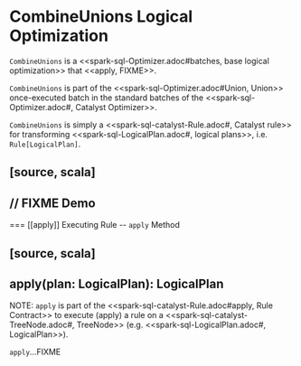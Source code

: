 # CombineUnions Logical Optimization

`CombineUnions` is a <<spark-sql-Optimizer.adoc#batches, base logical optimization>> that <<apply, FIXME>>.

`CombineUnions` is part of the <<spark-sql-Optimizer.adoc#Union, Union>> once-executed batch in the standard batches of the <<spark-sql-Optimizer.adoc#, Catalyst Optimizer>>.

`CombineUnions` is simply a <<spark-sql-catalyst-Rule.adoc#, Catalyst rule>> for transforming <<spark-sql-LogicalPlan.adoc#, logical plans>>, i.e. `Rule[LogicalPlan]`.

[source, scala]
----
// FIXME Demo
----

=== [[apply]] Executing Rule -- `apply` Method

[source, scala]
----
apply(plan: LogicalPlan): LogicalPlan
----

NOTE: `apply` is part of the <<spark-sql-catalyst-Rule.adoc#apply, Rule Contract>> to execute (apply) a rule on a <<spark-sql-catalyst-TreeNode.adoc#, TreeNode>> (e.g. <<spark-sql-LogicalPlan.adoc#, LogicalPlan>>).

`apply`...FIXME

